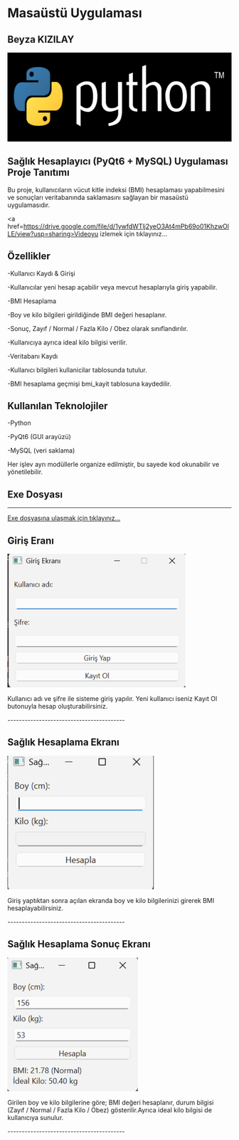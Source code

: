 # Masaüstü Uygulaması
## Beyza KIZILAY
<img height="200" src="ekran_resimleri/logo.png">


## Sağlık Hesaplayıcı (PyQt6 + MySQL) Uygulaması Proje Tanıtımı
<p>Bu proje, kullanıcıların vücut kitle indeksi (BMI) hesaplaması yapabilmesini ve sonuçları veritabanında saklamasını sağlayan bir masaüstü uygulamasıdır.<p>

<a href=https://drive.google.com/file/d/1ywfdWTlj2yeO3At4mPb69o01KhzwOlLE/view?usp=sharing>Videoyu izlemek için tıklayınız...
</a>

## Özellikler
-Kullanıcı Kaydı & Girişi

-Kullanıcılar yeni hesap açabilir veya mevcut hesaplarıyla giriş yapabilir.

-BMI Hesaplama

-Boy ve kilo bilgileri girildiğinde BMI değeri hesaplanır.

-Sonuç, Zayıf / Normal / Fazla Kilo / Obez olarak sınıflandırılır.

-Kullanıcıya ayrıca ideal kilo bilgisi verilir.

-Veritabanı Kaydı

-Kullanıcı bilgileri kullanicilar tablosunda tutulur.

-BMI hesaplama geçmişi bmi_kayit tablosuna kaydedilir.

## Kullanılan Teknolojiler
-Python

-PyQt6 (GUI arayüzü)

-MySQL (veri saklama)

Her işlev ayrı modüllerle organize edilmiştir, bu sayede kod okunabilir ve yönetilebilir.<p>

## Exe Dosyası
---------------------
<a href="https://drive.google.com/file/d/1EszO9RdTTV7UCIQ0iCSFo0wvzsQCDW8N/view?usp=sharing">Exe dosyasına ulaşmak için tıklayınız...</a>


## Giriş Eranı   
<img height="300" src="ekran_resimleri/giris_ekrani.png">
<p>Kullanıcı adı ve şifre ile sisteme giriş yapılır. Yeni kullanıcı iseniz Kayıt Ol butonuyla hesap oluşturabilirsiniz.<p>
<p>-----------------------------------------<p>

## Sağlık Hesaplama Ekranı
<img height="300" src="ekran_resimleri/saglik_hesaplama_ekrani.png">
<p>Giriş yaptıktan sonra açılan ekranda boy ve kilo bilgilerinizi girerek BMI hesaplayabilirsiniz.<p>
<p>-----------------------------------------<p>

## Sağlık Hesaplama Sonuç Ekranı
<img height="300" src="ekran_resimleri/sonuc_ekrani.png">
<p>Girilen boy ve kilo bilgilerine göre; BMI değeri hesaplanır, durum bilgisi (Zayıf / Normal / Fazla Kilo / Obez) gösterilir.Ayrıca ideal kilo bilgisi de kullanıcıya sunulur.<p>
<p>-----------------------------------------<p>